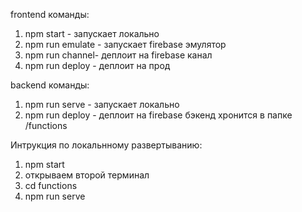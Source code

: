 frontend команды:
 1. npm start - запускает локально
 2. npm run emulate - запускает firebase эмулятор
 3. npm run channel- деплоит на firebase канал
 4. npm run deploy - деплоит на прод
 
backend команды:
 1. npm run serve - запускает локально
 2. npm run deploy - деплоит на firebase
бэкенд хронится в папке /functions 

Интрукция по локальнному развертыванию:
1. npm start
2. открываем второй терминал
3. cd functions
4. npm run serve


 
 
 
  
